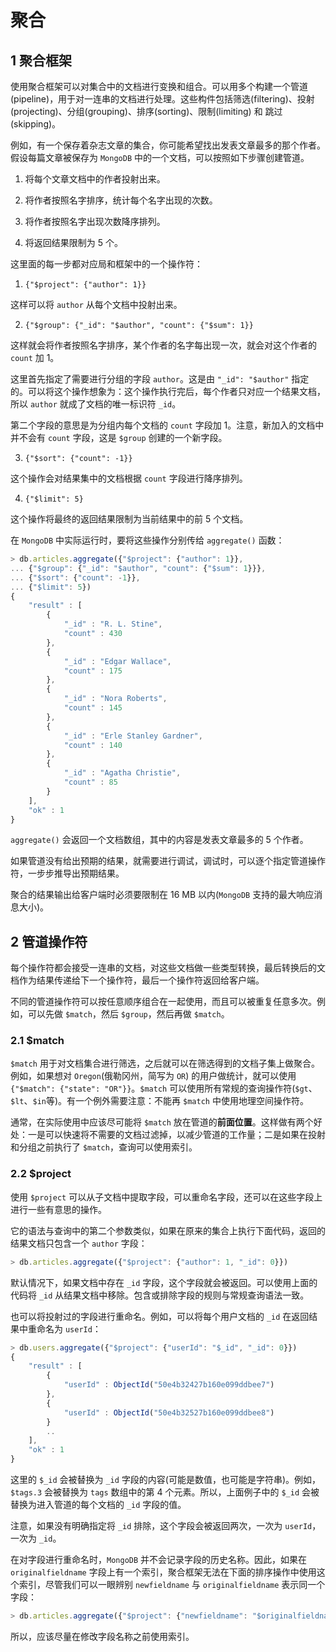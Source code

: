 # 聚合

## 1 聚合框架

使用聚合框架可以对集合中的文档进行变换和组合。可以用多个构建一个管道 (pipeline)，用于对一连串的文档进行处理。这些构件包括筛选(filtering)、投射(projecting)、分组(grouping)、排序(sorting)、限制(limiting) 和 跳过(skipping)。

例如，有一个保存着杂志文章的集合，你可能希望找出发表文章最多的那个作者。假设每篇文章被保存为 `MongoDB` 中的一个文档，可以按照如下步骤创建管道。

1. 将每个文章文档中的作者投射出来。

2. 将作者按照名字排序，统计每个名字出现的次数。

3. 将作者按照名字出现次数降序排列。

4. 将返回结果限制为 5 个。

这里面的每一步都对应局和框架中的一个操作符：

1. `{"$project": {"author": 1}}`

这样可以将 `author` 从每个文档中投射出来。

2. `{"$group": {"_id": "$author", "count": {"$sum": 1}}`

这样就会将作者按照名字排序，某个作者的名字每出现一次，就会对这个作者的 `count` 加 1。

这里首先指定了需要进行分组的字段 `author`。这是由 `"_id": "$author"` 指定的。可以将这个操作想象为：这个操作执行完后，每个作者只对应一个结果文档，所以 `author` 就成了文档的唯一标识符 `_id`。

第二个字段的意思是为分组内每个文档的 `count` 字段加 1。注意，新加入的文档中并不会有 `count` 字段，这是 `$group` 创建的一个新字段。

3. `{"$sort": {"count": -1}}`

这个操作会对结果集中的文档根据 `count` 字段进行降序排列。

4. `{"$limit": 5}`

这个操作将最终的返回结果限制为当前结果中的前 5 个文档。

在 `MongoDB` 中实际运行时，要将这些操作分别传给 `aggregate()` 函数：

```js
> db.articles.aggregate({"$project": {"author": 1}},
... {"$group": {"_id": "$author", "count": {"$sum": 1}}},
... {"$sort": {"count": -1}},
... {"$limit": 5})
{
    "result" : [
        {
            "_id" : "R. L. Stine",                
            "count" : 430
        },
        {
            "_id" : "Edgar Wallace",
            "count" : 175
        },
        {
            "_id" : "Nora Roberts",
            "count" : 145
        },
        {
            "_id" : "Erle Stanley Gardner",
            "count" : 140
        },
        {
            "_id" : "Agatha Christie",
            "count" : 85
        }
    ],
    "ok" : 1
}
```

`aggregate()` 会返回一个文档数组，其中的内容是发表文章最多的 5 个作者。

如果管道没有给出预期的结果，就需要进行调试，调试时，可以逐个指定管道操作符，一步步推导出预期结果。

聚合的结果输出给客户端时必须要限制在 16 MB 以内(`MongoDB` 支持的最大响应消息大小)。

## 2 管道操作符

每个操作符都会接受一连串的文档，对这些文档做一些类型转换，最后转换后的文档作为结果传递给下一个操作符，最后一个操作符返回给客户端。

不同的管道操作符可以按任意顺序组合在一起使用，而且可以被重复任意多次。例如，可以先做 `$match`，然后 `$group`，然后再做 `$match`。

### 2.1 $match

`$match` 用于对文档集合进行筛选，之后就可以在筛选得到的文档子集上做聚合。例如，如果想对 `Oregon`(俄勒冈州，简写为 `OR`) 的用户做统计，就可以使用 `{"$match": {"state": "OR"}}`。`$match` 可以使用所有常规的查询操作符(`$gt`、`$lt`、`$in`等)。有一个例外需要注意：不能再 `$match` 中使用地理空间操作符。

通常，在实际使用中应该尽可能将 `$match` 放在管道的**前面位置**。这样做有两个好处：一是可以快速将不需要的文档过滤掉，以减少管道的工作量；二是如果在投射和分组之前执行了 `$match`，查询可以使用索引。

### 2.2 $project

使用 `$project` 可以从子文档中提取字段，可以重命名字段，还可以在这些字段上进行一些有意思的操作。

它的语法与查询中的第二个参数类似，如果在原来的集合上执行下面代码，返回的结果文档只包含一个 `author` 字段：

```js
> db.articles.aggregate({"$project": {"author": 1, "_id": 0}})
```

默认情况下，如果文档中存在 `_id` 字段，这个字段就会被返回。可以使用上面的代码将 `_id` 从结果文档中移除。包含或排除字段的规则与常规查询语法一致。

也可以将投射过的字段进行重命名。例如，可以将每个用户文档的 `_id` 在返回结果中重命名为 `userId`：

```js
> db.users.aggregate({"$project": {"userId": "$_id", "_id": 0}})
{
    "result" : [
        {
            "userId" : ObjectId("50e4b32427b160e099ddbee7")
        },
        {
            "userId" : ObjectId("50e4b32527b160e099ddbee8")
        }
        ..
    ],
    "ok" : 1
}
```

这里的 `$_id` 会被替换为 `_id` 字段的内容(可能是数值，也可能是字符串)。例如，`$tags.3` 会被替换为 `tags` 数组中的第 4 个元素。所以，上面例子中的 `$_id` 会被替换为进入管道的每个文档的 `_id` 字段的值。

注意，如果没有明确指定将 `_id` 排除，这个字段会被返回两次，一次为 `userId`，一次为 `_id`。

在对字段进行重命名时，`MongoDB` 并不会记录字段的历史名称。因此，如果在 `originalfieldname` 字段上有一个索引，聚合框架无法在下面的排序操作中使用这个索引，尽管我们可以一眼辨别 `newfieldname` 与 `originalfieldname` 表示同一个字段：

```js
> db.articles.aggregate({"$project": {"newfieldname": "$originalfieldname"}}, {"$sort": {"newfieldname": 1}})
```

所以，应该尽量在修改字段名称之前使用索引。